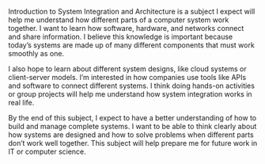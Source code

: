 Introduction to System Integration and Architecture is a subject I expect will help me understand how different parts of a computer system work together. I want to learn how software, hardware, and networks connect and share information. I believe this knowledge is important because today’s systems are made up of many different components that must work smoothly as one.

I also hope to learn about different system designs, like cloud systems or client-server models. I’m interested in how companies use tools like APIs and software to connect different systems. I think doing hands-on activities or group projects will help me understand how system integration works in real life.

By the end of this subject, I expect to have a better understanding of how to build and manage complete systems. I want to be able to think clearly about how systems are designed and how to solve problems when different parts don’t work well together. This subject will help prepare me for future work in IT or computer science.
